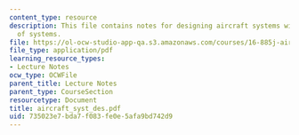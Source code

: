 ```yaml
---
content_type: resource
description: This file contains notes for designing aircraft systems within systems
  of systems.
file: https://ol-ocw-studio-app-qa.s3.amazonaws.com/courses/16-885j-aircraft-systems-engineering-fall-2004/735023e7bda7f083fe0e5afa9bd742d9_aircraft_syst_des.pdf
file_type: application/pdf
learning_resource_types:
- Lecture Notes
ocw_type: OCWFile
parent_title: Lecture Notes
parent_type: CourseSection
resourcetype: Document
title: aircraft_syst_des.pdf
uid: 735023e7-bda7-f083-fe0e-5afa9bd742d9
---
```

